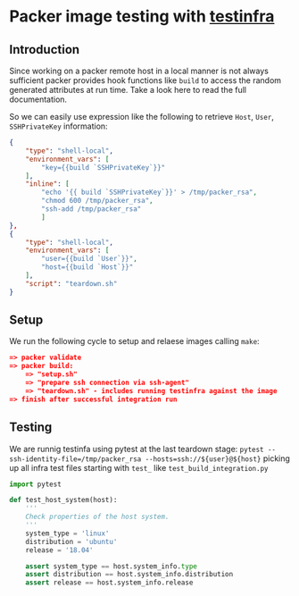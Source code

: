 # Packer image testing with [testinfra](https://github.com/pytest-dev/pytest-testinfra)

## Introduction
Since working on a packer remote host in a local manner is not always sufficient packer provides hook functions like `build` to access the random generated attributes at run time. Take a look here to read the full documentation.

So we can easily use expression like the following to retrieve `Host`, `User`, `SSHPrivateKey` information:

``` json
{
    "type": "shell-local",
    "environment_vars": [
        "key={{build `SSHPrivateKey`}}"
    ],
    "inline": [
        "echo '{{ build `SSHPrivateKey`}}' > /tmp/packer_rsa",
        "chmod 600 /tmp/packer_rsa",
        "ssh-add /tmp/packer_rsa"
        ]
},
{
    "type": "shell-local",
    "environment_vars": [
        "user={{build `User`}}",
        "host={{build `Host`}}"
    ],
    "script": "teardown.sh"
}
```

## Setup

We run the following cycle to setup and relaese images calling `make`: 

```json
=> packer validate
=> packer build:
    => "setup.sh"
    => "prepare ssh connection via ssh-agent"
    => "teardown.sh" - includes running testinfra against the image
=> finish after successful integration run
```

## Testing

We are runnig testinfa using pytest at the last teardown stage:
`pytest --ssh-identity-file=/tmp/packer_rsa --hosts=ssh://${user}@${host}`
picking up all infra test files starting with `test_` like `test_build_integration.py`

```python
import pytest

def test_host_system(host):
    '''
    Check properties of the host system.
    '''
    system_type = 'linux'
    distribution = 'ubuntu'
    release = '18.04'

    assert system_type == host.system_info.type
    assert distribution == host.system_info.distribution
    assert release == host.system_info.release

```
